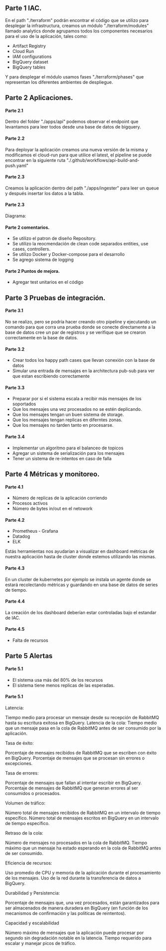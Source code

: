 ## Parte 1 IAC.

En el path "./terraform" podrán encontrar el código que se utilizo para desplegar la infrastructura, creamos un módulo "./terraform/modules" llamado analytics donde agrupamos todos los componentes necesarios para el uso de la aplicación, tales como:

- Artifact Registry
- Cloud Run
- IAM configurations
- BigQuery dataset
- BigQuery tables

Y para desplegar el módulo usamos fases "./terraform/phases" que representan los diferentes ambientes de despliegue.

## Parte 2 Aplicaciones.

#### Parte 2.1

Dentro del folder "./apps/api" podemos observar el endpoint que levantamos para leer todos desde una base de datos de bigquery.

#### Parte 2.2

Para deployar la aplicación creamos una nueva versión de la misma y modificamos el cloud-run para que utilice el latest, el pipeline se puede encontrar en la siguiente ruta "./.github/workflows/api-build-and-push.yaml"

#### Parte 2.3

Creamos la aplicación dentro del path "./apps/ingester" para leer un queue y después insertar los datos a la tabla.

#### Parte 2.3

Diagrama:

#### Parte 2 comentarios.

- Se utilizo el patron de diseño Repository.
- Se utilizo la reocmendación de clean code separados entities, use cases, controllers.
- Se utilizo Docker y Docker-compose para el desarrollo
- Se agrego sistema de logging

#### Parte 2 Puntos de mejora.

- Agregar test unitarios en el código

## Parte 3 Pruebas de integración.

#### Parte 3.1

No se realizo, pero se podría hacer creando otro pipeline y ejecutando un comando para que corra una prueba donde se conecte directamente a la base de datos cree un par de registros y se verifique que se crearon correctamente en la base de datos.

#### Parte 3.2

- Crear todos los happy path cases que llevan conexión con la base de datos
- Simular una entrada de mensajes en la architectura pub-sub para ver que estan escribiendo correctamente

#### Parte 3.3

- Preparar por si el sistema escala a recibir más mensajes de los soportados
- Que los mensajes una vez procesados no se estén deplicando.
- Que los mensajes tengan un buen sistema de storage.
- Que los mensajes tengan replicas en diferntes zonas.
- Que los mensajes no tarden tanto en procesarse.

#### Parte 3.4

- Implementar un algoritmo para el balanceo de topicos
- Agregar un sistema de serialización para los mensajes
- Tener un sistema de re-intentos en caso de falla

## Parte 4 Métricas y monitoreo.

#### Parte 4.1

- Número de replicas de la aplicación corriendo
- Procesos activos
- Número de bytes in/out en el netowork

#### Parte 4.2

- Prometheus - Grafana
- Datadog
- ELK

Estás herramientas nos ayudarían a visualizar en dashboard métricas de nuestra aplicación hasta de cluster donde estemos utilizando las mismas.

#### Parte 4.3

En un cluster de kubernetes por ejemplo se instala un agente donde se estará recolectando métricas y guardando en una base de datos de series de tiempo.

#### Parte 4.4

La creación de los dashboard deberían estar controladas bajo el estandar de IAC.

#### Parte 4.5

- Falta de recursos

## Parte 5 Alertas

#### Parte 5.1

- El sistema usa más del 80% de los recursos
- El sistema tiene menos replicas de las esperadas.

#### Parte 5.1

Latencia:

Tiempo medio para procesar un mensaje desde su recepción de RabbitMQ hasta su escritura exitosa en BigQuery.
Latencia de la cola: Tiempo medio que un mensaje pasa en la cola de RabbitMQ antes de ser consumido por la aplicación.

Tasa de éxito:

Porcentaje de mensajes recibidos de RabbitMQ que se escriben con éxito en BigQuery.
Porcentaje de mensajes que se procesan sin errores o excepciones.

Tasa de errores:

Porcentaje de mensajes que fallan al intentar escribir en BigQuery.
Porcentaje de mensajes de RabbitMQ que generan errores al ser consumidos o procesados.

Volumen de tráfico:

Número total de mensajes recibidos de RabbitMQ en un intervalo de tiempo específico.
Número total de mensajes escritos en BigQuery en un intervalo de tiempo específico.

Retraso de la cola:

Número de mensajes no procesados en la cola de RabbitMQ.
Tiempo máximo que un mensaje ha estado esperando en la cola de RabbitMQ antes de ser consumido.

Eficiencia de recursos:

Uso promedio de CPU y memoria de la aplicación durante el procesamiento de los mensajes.
Uso de la red durante la transferencia de datos a BigQuery.

Durabilidad y Persistencia:

Porcentaje de mensajes que, una vez procesados, están garantizados para ser almacenados de manera duradera en BigQuery (en función de los mecanismos de confirmación y las políticas de reintentos).

Capacidad y escalabilidad

Número máximo de mensajes que la aplicación puede procesar por segundo sin degradación notable en la latencia.
Tiempo requerido para escalar y manejar picos de tráfico.

